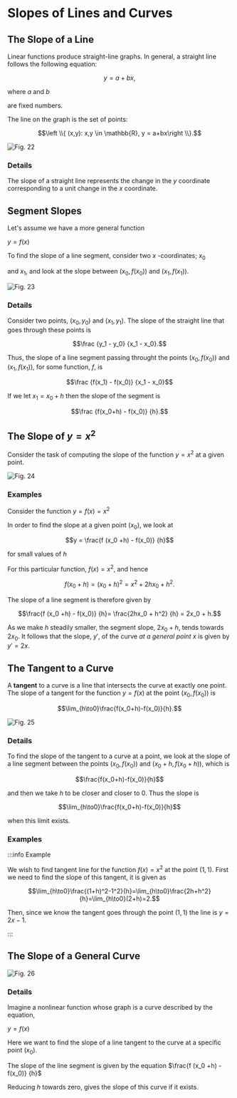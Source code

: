 # Slopes of Lines and Curves

## The Slope of a Line

Linear functions produce straight-line graphs.
In general, a straight line follows the following equation:

$$y = a + bx,$$

where $a$ and $b$

are fixed numbers.

The line on the graph is the set of points:

$$\left \\{ (x,y): x,y \in \mathbb{R}, y = a+bx\right \\}.$$

![Fig. 22](../media/13_1_The_slope_of_a_line.png)

### Details

The slope of a straight line represents the change in the $y$ coordinate corresponding to a unit change in the $x$ coordinate.

## Segment Slopes

Let's assume we have a more general function

$y = f(x)$ 

To find the slope of a line segment, consider two $x$ -coordinates; $x_0$

and $x_1$, and look at the slope between $(x_0, f(x_0))$ and $(x_1, f(x_1))$.

![Fig. 23](../media/13_2_segment_slopes.png)

### Details

Consider two points, $(x_0,y_0)$ and $(x_1,y_1)$.
The slope of the straight line that goes through these points is

$$\frac {y_1 - y_0} {x_1 - x_0}.$$

Thus, the slope of a line segment passing throught the points $(x_0,f(x_0))$ and $(x_1,f(x_1))$, for some function, $f$, is

$$\frac {f(x_1) - f(x_0)} {x_1 - x_0}$$

If we let $x_1 = x_0 + h$ then the slope of the segment is

$$\frac {f(x_0+h) - f(x_0)} {h}.$$

## The Slope of $y=x^2$

Consider the task of computing the slope of the function $y=x^2$ at a given point.

![Fig. 24](../media/13_3_The_slope_of.png)

### Examples

Consider the function $y = f(x) = x^2$ 

In order to find the slope at a given point $(x_0 )$, we look at

$$y = \frac{f (x_0 +h) - f(x_0)} {h}$$

for small values of $h$ 

For this particular function, $f (x) = x^2$, and hence

$$f (x_0 +h) = (x_0 +h) ^2 = x^2 + 2hx_0 + h^2.$$

The slope of a line segment is therefore given by

$$\frac{f (x_0 +h) - f(x_0)} {h}= \frac{2hx_0 + h^2} {h} = 2x_0 + h.$$

As we make $h$ steadily smaller, the segment slope, $2x_0 + h$, tends towards $2x_0$.
It follows that the slope, $y'$, of the curve *at a general point* $x$ is given by $y' = 2x$.

## The Tangent to a Curve

A **tangent** to a curve is a line that intersects the curve at exactly one point.
The slope of a tangent for the function $y=f(x)$ at the point $(x_0,f(x_0))$ is

$$\lim_{h\to0}\frac{f(x_0+h)-f(x_0)}{h}.$$

![Fig. 25](../media/13_4_The_tangent_to_a_curve.png)

### Details

To find the slope of the tangent to a curve at a point, we look at the slope of a line segment between the points $(x_0,f(x_0))$ and $(x_0+h,f(x_0+h))$, which is

$$\frac{f(x_0+h)-f(x_0)}{h}$$

and then we take $h$ to be closer and closer to $0$.
Thus the slope is

$$\lim_{h\to0}\frac{f(x_0+h)-f(x_0)}{h}$$

when this limit exists.

### Examples

:::info Example

We wish to find tangent line for the function $f(x)=x^2$ at the point $(1,1)$.
First we need to find the slope of this tangent, it is given as

$$\lim_{h\to0}\frac{(1+h)^2-1^2}{h}=\lim_{h\to0}\frac{2h+h^2}{h}=\lim_{h\to0}(2+h)=2.$$

Then, since we know the tangent goes through the point $(1,1)$ the line is $y=2x-1$.

:::

## The Slope of a General Curve

![Fig. 26](../media/13_5_The_slope_of_a_general_curve.png)

### Details

Imagine a nonlinear function whose graph is a curve described by the equation,

$y = f(x)$ 

Here we want to find the slope of a line tangent to the curve at a specific point $(x_0)$.

The slope of the line segment is given by the equation $\frac{f (x_0 +h) - f(x_0)} {h}$ 

Reducing $h$ towards zero, gives the slope of this curve if it exists.
